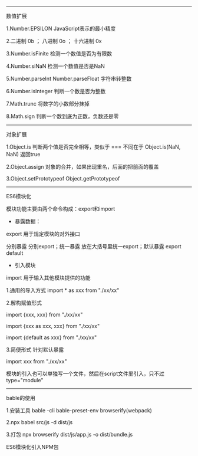 -------
数值扩展

1.Number.EPSILON JavaScript表示的最小精度

2.二进制 0b ； 八进制 0o ； 十六进制 0x

3.Number.isFinite 检测一个数值是否为有限数

4.Number.siNaN 检测一个数值是否是NaN

5.Number.parseInt Number.parseFloat 字符串转整数

6.Number.isInteger 判断一个数是否为整数

7.Math.trunc 将数字的小数部分抹掉

8.Math.sign 判断一个数到底为正数，负数还是零

-------
对象扩展

1.Object.is 判断两个值是否完全相等，类似于 === 不同在于 Object.is(NaN, NaN) 返回true

2.Object.assign 对象的合并，如果出现重名，后面的把前面的覆盖

3.Object.setPrototypeof Object.getPrototypeof

-------
ES6模块化

模块功能主要由两个命令构成：export和import

* 暴露数据：

export 用于规定模块的对外接口

分别暴露 分别export；统一暴露 放在大括号里统一export；默认暴露 export default

* 引入模块

import 用于输入其他模块提供的功能

1.通用的导入方式 import * as xxx from "./xx/xx"

2.解构赋值形式

import {xxx, xxx} from "./xx/xx"

import {xxx as xxx, xxx} from "./xx/xx"

import {default as xxx} from "./xx/xx"

3.简便形式 针对默认暴露

import xxx from "./xx/xx"

模块的引入也可以单独写一个文件，然后在script文件里引入，只不过type="module"

-------
bable的使用

1.安装工具 bable -cli bable-preset-env browserify(webpack)

2.npx babel src/js -d dist/js

3.打包 npx browserify dist/js/app.js -o dist/bundle.js

ES6模块化引入NPM包


























